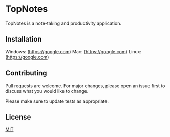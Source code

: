 # TopNotes

TopNotes is a note-taking and productivity application.

## Installation

Windows: (https://google.com)
Mac: (https://google.com)
Linux: (https://google.com)

## Contributing
Pull requests are welcome. For major changes, please open an issue first to discuss what you would like to change.

Please make sure to update tests as appropriate.

## License
[MIT](https://choosealicense.com/licenses/mit/)
